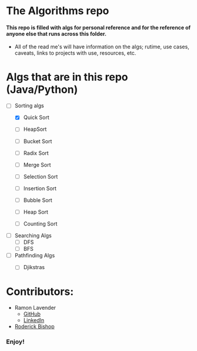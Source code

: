 # The Algorithms repo

#### This repo is filled with algs for personal reference and for the reference of anyone else that runs across this folder.
* All of the read me's will have information on the algs; rutime, use cases, caveats, links to projects with use, resources, etc.

# Algs that are in this repo (Java/Python)
* [ ] Sorting algs
    * [x] Quick Sort 
    * [ ] HeapSort
    * [ ] Bucket Sort
    * [ ] Radix Sort
    * [ ] Merge Sort
    * [ ] Selection Sort
    * [ ] Insertion Sort
    * [ ] Bubble Sort
    * [ ] Heap Sort
    * [ ] Counting Sort


* [ ] Searching Algs
    * [ ] DFS
    * [ ] BFS   

* [ ] Pathfinding Algs
    * [ ] Djikstras





# Contributors: 

* Ramon Lavender
    * <a href="https://github.com/rLav8008" target="_blank">GitHub</a>
    * <a href="https://www.linkedin.com/in/ramon-lavender-47b081145/" target="_blank">LinkedIn</a>
* <a href = "https://www.linkedin.com/in/roderickebishop/" target="_blank"> Roderick Bishop </a>


### Enjoy!